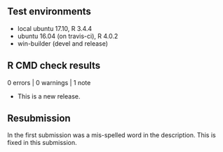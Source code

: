 ## Test environments

* local ubuntu 17.10, R 3.4.4
* ubuntu 16.04 (on travis-ci), R 4.0.2
* win-builder (devel and release)

## R CMD check results

0 errors | 0 warnings | 1 note

* This is a new release.

## Resubmission

In the first submission was a mis-spelled word in the description.
This is fixed in this submission.
